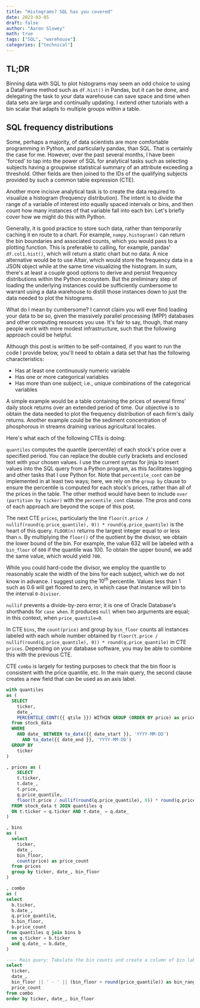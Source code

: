 ```yaml
---
title: "Histograms? SQL has you covered"
date: 2023-03-05
draft: false
author: "Aaron Slowey"
math: true
tags: ["SQL", "warehouse"]
categories: ["technical"]
---
```


## TL;DR
Binning data with SQL to plot histograms may seem an odd choice to using a DataFrame method such as `df.hist()` in Pandas, but it can be done, and delegating the task to your data warehouse can save space and time when data sets are large and continually updating.  I extend other tutorials with a bin scalar that adapts to multiple groups within a table.

## SQL frequency distributions
Some, perhaps a majority, of data scientists are more comfortable programming in Python, and particularly pandas, than SQL.  That is certainly the case for me.  However, over the past several months, I have been 'forced' to tap into the power of SQL for analytical tasks such as selecting subjects having a groupwise statistical summary of an attribute exceeding a threshold.  Other fields are then joined to the IDs of the qualifying subjects provided by such a common table expression (CTE).

Another more incisive analytical task is to create the data required to visualize a histogram (frequency distribution).  The intent is to divide the range of a variable of interest into equally spaced intervals or bins, and then count how many instances of that variable fall into each bin.  Let's briefly cover how we might do this with Python.

Generally, it is good practice to store such data, rather than temporarily caching it en route to a chart.  For example, `numpy.histogram()` can return the bin boundaries and associated counts, which you would pass to a plotting function.  This is preferable to calling, for example, pandas' `df.col1.hist()`, which will return a static chart but no data.  A nice alternative would be to use Altair, which would store the frequency data in a JSON object while at the same time visualizing the histogram.  In sum, there's at least a couple good options to derive and persist frequency distributions within the Python ecosystem.  But the preliminary step of loading the underlying instances could be sufficiently cumbersome to warrant using a data warehouse to distill those instances down to just the data needed to plot the histograms.

What do I mean by cumbersome?  I cannot claim you will ever find loading your data to be so, given the massively parallel processing (MPP) databases and other computing resources you use.  It's fair to say, though, that many people work with more modest infrastructure, such that the following approach could be helpful.

Although this post is written to be self-contained, if you want to run the code I provide below, you'll need to obtain a data set that has the following characteristics:

- Has at least one continuously numeric variable
- Has one or more categorical variables
- Has more than one subject; i.e., unique combinations of the categorical variables

A simple example would be a table containing the prices of several firms' daily stock returns over an extended period of time.  Our objective is to obtain the data needed to plot the frequency distribution of each firm's daily returns.  Another example could be the sediment concentration of phosphorous in streams draining various agricultural locales.

Here's what each of the following CTEs is doing:

`quantiles` computes the quantile (percentile) of each stock's price over a specified period.  You can replace the double curly brackets and enclosed text with your chosen values.  I use the current syntax for jinja to insert values into the SQL query from a Python program, as this facilitates logging and other tasks that I use Python for.  Note that `percentile_cont` can be implemented in at least two ways; here, we rely on the `group by` clause to ensure the percentile is computed for each stock's prices, rather than all of the prices in the table.  The other method would have been to include `over (partition by ticker)` with the `percentile_cont` clause.  The pros and cons of each approach are beyond the scope of this post.

The next CTE `prices`, particularly the line `floor(t.price / nullif(round(q.price_quantile), 0)) * round(q.price_quantile)` is the heart of this query.  `FLOOR(n)` returns the largest integer equal to or less than `n`. By multiplying the `floor()` of the quotient by the divisor, we obtain the lower bound of the bin.  For example, the value 632 will be labeled with a `bin_floor` of `600` if the quantile was 100.  To obtain the upper bound, we add the same value, which would yield `700`.  

While you could hard-code the divisor, we employ the quantile to reasonably scale the width of the bins for each subject, which we do not know in advance.  I suggest using the $10^{th}$ percentile. Values less than 1 such as 0.6 will get floored to zero, in which case that instance will bin to the interval `0-Divisor`.

`nullif` prevents a divide-by-zero error; it is one of Oracle Database's shorthands for `case when`.  It produces `null` when two arguments are equal; in this context, when `price_quantile=0`.

In CTE `bins`, the `count(price)` and group by `bin_floor` counts all instances labeled with each whole number obtained by `floor(t.price / nullif(round(q.price_quantile), 0)) * round(q.price_quantile)` in CTE `prices`.  Depending on your database software, you may be able to combine this with the previous CTE.

CTE `combo` is largely for testing purposes to check that the bin floor is consistent with the price quantile, etc.  In the main query, the second clause creates a new field that can be used as an axis label.

```sql
with quantiles
as (
  SELECT
    ticker,
    date_,
    PERCENTILE_CONT({{ qtile }}) WITHIN GROUP (ORDER BY price) as price_quantile
  from stock_data
  WHERE
    AND date_ BETWEEN to_date({{ date_start }}, 'YYYY-MM-DD')
      AND to_date({{ date_end }}, 'YYYY-MM-DD')
  GROUP BY
    ticker
)

, prices as (
    SELECT
    t.ticker,
    t.date_,
    t.price,
    q.price_quantile,
    floor(t.price / nullif(round(q.price_quantile), 0)) * round(q.price_quantile) as bin_floor
  FROM stock_data t JOIN quantiles q
  ON t.ticker = q.ticker AND t.date_ = q.date_
)

, bins
as (
  select
    ticker,
    date_,
    bin_floor,
    count(price) as price_count
  from prices
  group by ticker, date_, bin_floor
)

, combo
as (
select
  b.ticker,
  b.date_,
  q.price_quantile,
  b.bin_floor,
  b.price_count
from quantiles q join bins b
  on q.ticker = b.ticker
  and q.date_ = b.date_
)

---- Main query: Tabulate the bin counts and create a column of bin labels
select 
  ticker,
  date_,
  bin_floor || ' - ' || (bin_floor + round(price_quantile)) as bin_range,
  price_count
from combo
order by ticker, date_, bin_floor
```
